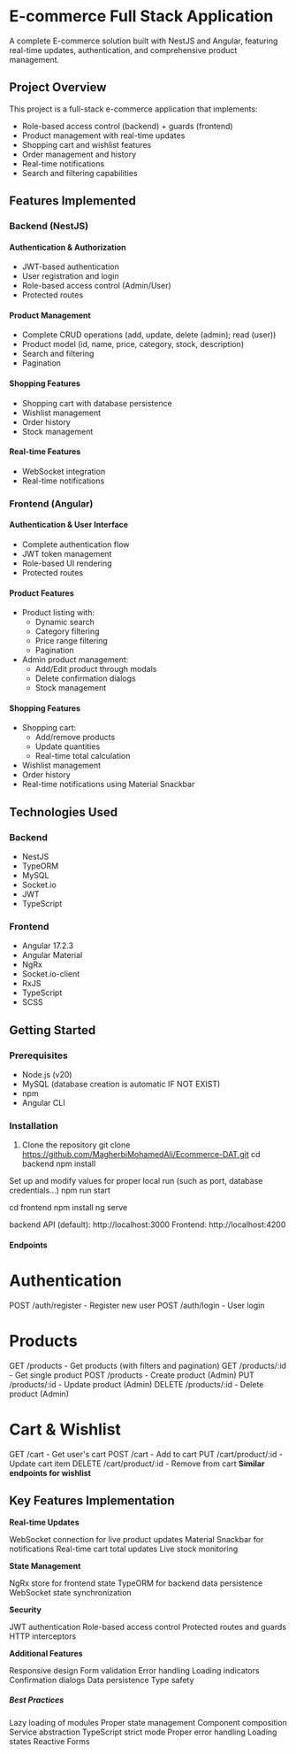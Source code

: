 # E-commerce Full Stack Application

A complete E-commerce solution built with NestJS and Angular, featuring real-time updates, authentication, and comprehensive product management.

## Project Overview

This project is a full-stack e-commerce application that implements:
- Role-based access control (backend) + guards (frontend)
- Product management with real-time updates
- Shopping cart and wishlist features
- Order management and history
- Real-time notifications
- Search and filtering capabilities

## Features Implemented

### Backend (NestJS)

#### Authentication & Authorization
- JWT-based authentication
- User registration and login
- Role-based access control (Admin/User)
- Protected routes

#### Product Management
- Complete CRUD operations (add, update, delete (admin); read (user))
- Product model (id, name, price, category, stock, description)
- Search and filtering
- Pagination

#### Shopping Features
- Shopping cart with database persistence
- Wishlist management
- Order history
- Stock management

#### Real-time Features
- WebSocket integration
- Real-time notifications

### Frontend (Angular)

#### Authentication & User Interface
- Complete authentication flow
- JWT token management
- Role-based UI rendering
- Protected routes

#### Product Features
- Product listing with:
  - Dynamic search
  - Category filtering
  - Price range filtering
  - Pagination
- Admin product management:
  - Add/Edit product through modals
  - Delete confirmation dialogs
  - Stock management

#### Shopping Features
- Shopping cart:
  - Add/remove products
  - Update quantities
  - Real-time total calculation
- Wishlist management
- Order history
- Real-time notifications using Material Snackbar

## Technologies Used

### Backend
- NestJS
- TypeORM
- MySQL
- Socket.io
- JWT
- TypeScript

### Frontend
- Angular 17.2.3
- Angular Material
- NgRx
- Socket.io-client
- RxJS
- TypeScript
- SCSS

## Getting Started

### Prerequisites
- Node.js (v20)
- MySQL (database creation is automatic IF NOT EXIST)
- npm
- Angular CLI

### Installation

1. Clone the repository
git clone https://github.com/MagherbiMohamedAli/Ecommerce-DAT.git
cd backend
npm install

Set up and modify values for proper local run (such as port, database credentials...)
npm run start

cd frontend
npm install
ng serve

backend API (default): http://localhost:3000
Frontend: http://localhost:4200

#### Endpoints
# Authentication

POST /auth/register - Register new user
POST /auth/login - User login

# Products

GET /products - Get products (with filters and pagination)
GET /products/:id - Get single product
POST /products - Create product (Admin)
PUT /products/:id - Update product (Admin)
DELETE /products/:id - Delete product (Admin)

# Cart & Wishlist

GET /cart - Get user's cart
POST /cart - Add to cart
PUT /cart/product/:id - Update cart item
DELETE /cart/product/:id - Remove from cart
**Similar endpoints for wishlist**

## Key Features Implementation
**Real-time Updates**

WebSocket connection for live product updates
Material Snackbar for notifications
Real-time cart total updates
Live stock monitoring

**State Management**

NgRx store for frontend state
TypeORM for backend data persistence
WebSocket state synchronization

**Security**

JWT authentication
Role-based access control
Protected routes and guards
HTTP interceptors

**Additional Features**

Responsive design
Form validation
Error handling
Loading indicators
Confirmation dialogs
Data persistence
Type safety

##### Best Practices

Lazy loading of modules
Proper state management
Component composition
Service abstraction
TypeScript strict mode
Proper error handling
Loading states
Reactive Forms

